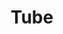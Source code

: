 ---
title:  "Tube"
category: 3D
description: "This is a test."
published: true
js_gist: "5367716103d15c703348a38c1b7b1361"
knitout_gist: "5f642c1a47f8618602b703fcc8fff984"
image: "assets/images/IMG_1582"
---